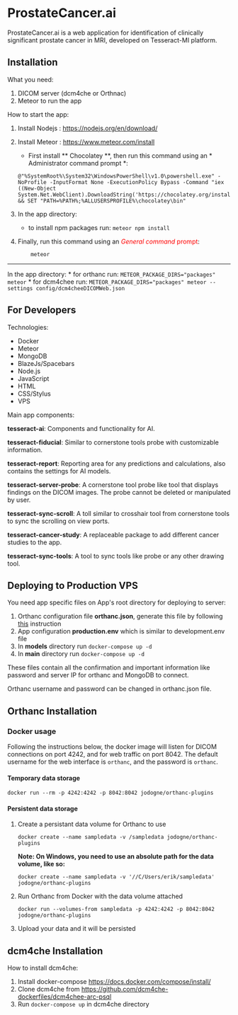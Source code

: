 # ProstateCancer.ai

ProstateCancer.ai is a web application for identification of clinically significant prostate cancer in MRI, developed on Tesseract-MI platform. 

Installation
---------
What you need:

1. DICOM server (dcm4che or Orthnac)
2. Meteor to run the app


How to start the app:

1. Install Nodejs : https://nodejs.org/en/download/

2. Install Meteor : https://www.meteor.com/install
	- First install ** Chocolatey **, then run this command using an * Administrator command prompt *: 
	````
	@"%SystemRoot%\System32\WindowsPowerShell\v1.0\powershell.exe" -NoProfile -InputFormat None -ExecutionPolicy Bypass -Command "iex ((New-Object System.Net.WebClient).DownloadString('https://chocolatey.org/install.ps1'))" && SET "PATH=%PATH%;%ALLUSERSPROFILE%\chocolatey\bin"
	````	
3. In the app directory:
    * to install npm packages run: `meteor npm install`
	
4. Finally, run this command using an <span style="color:red"><em>General command</em> prompt</span>: 
	````
		meteor
	````

----------------------------
In the app directory:
    * for orthanc run: `METEOR_PACKAGE_DIRS="packages" meteor`
    * for dcm4chee run: `METEOR_PACKAGE_DIRS="packages" meteor --settings config/dcm4cheeDICOMWeb.json`
    
For Developers
---------
Technologies:

* Docker
* Meteor
* MongoDB
* BlazeJs/Spacebars
* Node.js
* JavaScript
* HTML
* CSS/Stylus
* VPS

Main app components:

**tesseract-ai**:
Components and functionality for AI.

**tesseract-fiducial**:
Similar to cornerstone tools probe with customizable information.

**tesseract-report**:
Reporting area for any predictions and calculations, also contains the settings for AI models.

**tesseract-server-probe**:
A cornerstone tool probe like tool that displays findings on the DICOM images. The probe cannot be deleted or manipulated by user.

**tesseract-sync-scroll**:
A toll similar to crosshair tool from cornerstone tools to sync the scrolling on view ports.

**tesseract-cancer-study**:
A replaceable package to add different cancer studies to the app.

**tesseract-sync-tools**:
A tool to sync tools like probe or any other drawing tool.

Deploying to Production VPS
---------
You need app specific files on App's root directory for deploying to server:

1. Orthanc configuration file **orthanc.json**, generate this file by following <a href="http://book.orthanc-server.com/users/docker.html#id5" target="_blank">this</a> instruction
2. App configuration **production.env** which is similar to development.env file
3. In **models** directory run ```docker-compose up -d```
4. In **main** directory run ```docker-compose up -d```

These files contain all the confirmation and important information like password and server IP for orthanc and MongoDB to connect.

Orthanc username and password can be changed in orthanc.json file.

Orthanc Installation
---------
### Docker usage
Following the instructions below, the docker image will listen for DICOM connections on port 4242, and for web traffic on port 8042. The default username for the web interface is `orthanc`, and the password is `orthanc`.
#### Temporary data storage
````
docker run --rm -p 4242:4242 -p 8042:8042 jodogne/orthanc-plugins
````

#### Persistent data storage
1. Create a persistant data volume for Orthanc to use

    ````
    docker create --name sampledata -v /sampledata jodogne/orthanc-plugins
    ````

    **Note: On Windows, you need to use an absolute path for the data volume, like so:**

    ````
    docker create --name sampledata -v '//C/Users/erik/sampledata' jodogne/orthanc-plugins
    ````

2. Run Orthanc from Docker with the data volume attached

    ````
    docker run --volumes-from sampledata -p 4242:4242 -p 8042:8042 jodogne/orthanc-plugins
    ````

3. Upload your data and it will be persisted


dcm4che Installation
---------
How to install dcm4che:

1. Install docker-compose https://docs.docker.com/compose/install/
2. Clone dcm4che from https://github.com/dcm4che-dockerfiles/dcm4chee-arc-psql
3. Run `docker-compose up` in dcm4che directory

